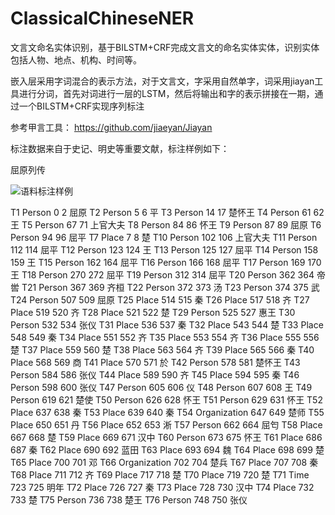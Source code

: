 # ClassicalChineseNER

文言文命名实体识别，基于BILSTM+CRF完成文言文的命名实体实体，识别实体包括人物、地点、机构、时间等。

嵌入层采用字词混合的表示方法，对于文言文，字采用自然单字，词采用jiayan工具进行分词，首先对词进行一层的LSTM，然后将输出和字的表示拼接在一期，通过一个BILSTM+CRF实现序列标注

参考甲言工具：
https://github.com/jiaeyan/Jiayan

标注数据来自于史记、明史等重要文献，标注样例如下：

屈原列传

![语料标注样例](https://github.com/chenking2020/ClassicalChineseNER/blob/main/images/data_sample.png)   

T1	Person 0 2	屈原
T2	Person 5 6	平
T3	Person 14 17	楚怀王
T4	Person 61 62	王
T5	Person 67 71	上官大夫
T8	Person 84 86	怀王
T9	Person 87 89	屈原
T6	Person 94 96	屈平
T7	Place 7 8	楚
T10	Person 102 106	上官大夫
T11	Person 112 114	屈平
T12	Person 123 124	王
T13	Person 125 127	屈平
T14	Person 158 159	王
T15	Person 162 164	屈平
T16	Person 166 168	屈平
T17	Person 169 170	王
T18	Person 270 272	屈平
T19	Person 312 314	屈平
T20	Person 362 364	帝喾
T21	Person 367 369	齐桓
T22	Person 372 373	汤
T23	Person 374 375	武
T24	Person 507 509	屈原
T25	Place 514 515	秦
T26	Place 517 518	齐
T27	Place 519 520	齐
T28	Place 521 522	楚
T29	Person 525 527	惠王
T30	Person 532 534	张仪
T31	Place 536 537	秦
T32	Place 543 544	楚
T33	Place 548 549	秦
T34	Place 551 552	齐
T35	Place 553 554	齐
T36	Place 555 556	楚
T37	Place 559 560	楚
T38	Place 563 564	齐
T39	Place 565 566	秦
T40	Place 568 569	商
T41	Place 570 571	於
T42	Person 578 581	楚怀王
T43	Person 584 586	张仪
T44	Place 589 590	齐
T45	Place 594 595	秦
T46	Person 598 600	张仪
T47	Person 605 606	仪
T48	Person 607 608	王
T49	Person 619 621	楚使
T50	Person 626 628	怀王
T51	Person 629 631	怀王
T52	Place 637 638	秦
T53	Place 639 640	秦
T54	Organization 647 649	楚师
T55	Place 650 651	丹
T56	Place 652 653	淅
T57	Person 662 664	屈匄
T58	Place 667 668	楚
T59	Place 669 671	汉中
T60	Person 673 675	怀王
T61	Place 686 687	秦
T62	Place 690 692	蓝田
T63	Place 693 694	魏
T64	Place 698 699	楚
T65	Place 700 701	邓
T66	Organization 702 704	楚兵
T67	Place 707 708	秦
T68	Place 711 712	齐
T69	Place 717 718	楚
T70	Place 719 720	楚
T71	Time 723 725	明年
T72	Place 726 727	秦
T73	Place 728 730	汉中
T74	Place 732 733	楚
T75	Person 736 738	楚王
T76	Person 748 750	张仪
